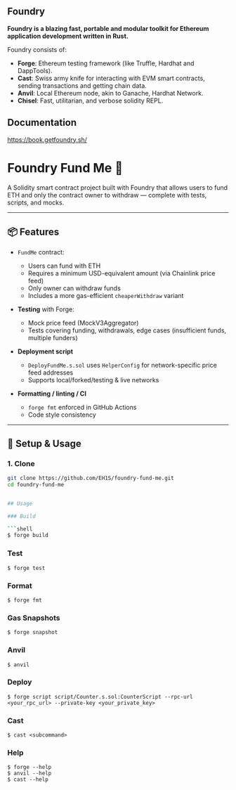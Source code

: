 ## Foundry

**Foundry is a blazing fast, portable and modular toolkit for Ethereum application development written in Rust.**

Foundry consists of:

- **Forge**: Ethereum testing framework (like Truffle, Hardhat and DappTools).
- **Cast**: Swiss army knife for interacting with EVM smart contracts, sending transactions and getting chain data.
- **Anvil**: Local Ethereum node, akin to Ganache, Hardhat Network.
- **Chisel**: Fast, utilitarian, and verbose solidity REPL.

## Documentation

https://book.getfoundry.sh/


# Foundry Fund Me 🏦

A Solidity smart contract project built with Foundry that allows users to fund ETH and only the contract owner to withdraw — complete with tests, scripts, and mocks.

---

## 📦 Features

- `FundMe` contract:  
  - Users can fund with ETH  
  - Requires a minimum USD-equivalent amount (via Chainlink price feed)  
  - Only owner can withdraw funds  
  - Includes a more gas-efficient `cheaperWithdraw` variant  

- **Testing** with Forge:  
  - Mock price feed (MockV3Aggregator)  
  - Tests covering funding, withdrawals, edge cases (insufficient funds, multiple funders)  

- **Deployment script**  
  - `DeployFundMe.s.sol` uses `HelperConfig` for network-specific price feed addresses  
  - Supports local/forked/testing & live networks  

- **Formatting / linting / CI**  
  - `forge fmt` enforced in GitHub Actions  
  - Code style consistency  

---

## 🧪 Setup & Usage

### 1. Clone

```bash
git clone https://github.com/EH1S/foundry-fund-me.git
cd foundry-fund-me


## Usage

### Build

```shell
$ forge build
```

### Test

```shell
$ forge test
```

### Format

```shell
$ forge fmt
```

### Gas Snapshots

```shell
$ forge snapshot
```

### Anvil

```shell
$ anvil
```

### Deploy

```shell
$ forge script script/Counter.s.sol:CounterScript --rpc-url <your_rpc_url> --private-key <your_private_key>
```

### Cast

```shell
$ cast <subcommand>
```

### Help

```shell
$ forge --help
$ anvil --help
$ cast --help
```
